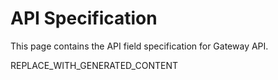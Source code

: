 # API Specification

This page contains the API field specification for Gateway API.

REPLACE_WITH_GENERATED_CONTENT
